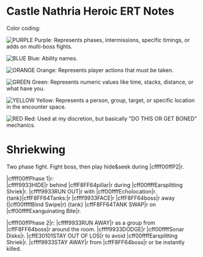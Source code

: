 # Castle Nathria Heroic ERT Notes

Color coding:

![PURPLE](https://placehold.it/15/660066/000000?text=+) Purple: Represents phases, intermissions, specific timings, or adds on multi-boss fights.

![BLUE](https://placehold.it/15/0000ff/000000?text=+) Blue: Ability names.

![ORANGE](https://placehold.it/15/cc3300/000000?text=+) Orange: Represents player actions that must be taken.

![GREEN](https://placehold.it/15/003300/000000?text=+) Green: Represents numeric values like time, stacks, distance, or what have you.

![YELLOW](https://placehold.it/15/ffff00/000000?text=+) Yellow: Represents a person, group, target, or specific location in the encounter space.

![RED](https://placehold.it/15/ff0000/000000?text=+)  Red: Used at my discretion, but basically "DO THIS OR GET BONED" mechanics.

# Shriekwing
Two phase fight. Fight boss, then play hide&seek during |cffff00ffP2|r.

|cffff00ffPhase 1|r:  
|cffff9933HIDE|r behind |cffF8FF64pillar|r during |cff00ffffEarsplitting Shriek|r.
|cffff9933RUN OUT|r with |cff00ffffEcholocation|r.
{tank}|cffF8FF64Tanks:|r  |cffff9933FACE|r |cffF8FF64boss|r away (|cff00ffffBlind Swipe|r)
{tank} |cffF8FF64TANK SWAP|r on |cff00ffffExanguinating Bite|r.

|cffff00ffPhase 2|r:
|cffff9933RUN AWAY|r as a group from |cffF8FF64boss|r around the room. 
|cffff9933DODGE|r |cff00ffffSonar Disks|r. |cffE30101STAY OUT OF LOS|r to avoid |cff00ffffEarsplitting Shriek|r.
|cffff9933STAY AWAY|r from |cffF8FF64boss|r or be instantly killed.
